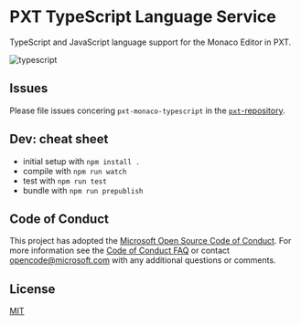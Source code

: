 # PXT TypeScript Language Service

TypeScript and JavaScript language support for the Monaco Editor in PXT.

![typescript](https://cloud.githubusercontent.com/assets/5047891/15926623/5262fe08-2e3d-11e6-9b90-1d43fda07178.gif)

## Issues

Please file issues concering `pxt-monaco-typescript` in the [`pxt`-repository](https://github.com/Microsoft/pxt/issues).

## Dev: cheat sheet

* initial setup with `npm install .`
* compile with `npm run watch`
* test with `npm run test`
* bundle with `npm run prepublish`

## Code of Conduct

This project has adopted the [Microsoft Open Source Code of Conduct](https://opensource.microsoft.com/codeofconduct/). For more information see the [Code of Conduct FAQ](https://opensource.microsoft.com/codeofconduct/faq/) or contact [opencode@microsoft.com](mailto:opencode@microsoft.com) with any additional questions or comments.


## License
[MIT](https://github.com/Microsoft/pxt-monaco-typescript/blob/master/LICENSE.md)
